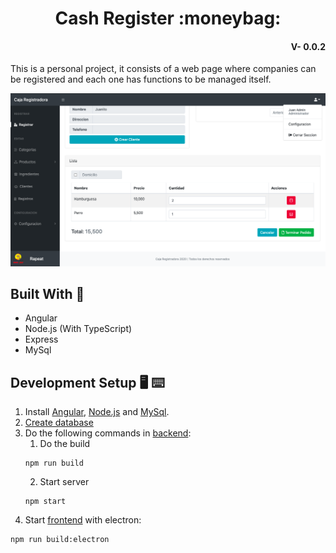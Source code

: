 <h1 align="center">Cash Register :moneybag:</h1>
<h4 align="right">V- 0.0.2</h4>

This is a personal project, it consists of a web page where companies can be registered and each one has functions to be managed itself.

[![Administrator Dashboard](https://raw.githubusercontent.com/JuanDa237/Cash_Register/main/sources/images/image.png 'Administrator Dashboard')][frontend]

## Built With :bricks:

-   Angular
-   Node.js (With TypeScript)
-   Express
-   MySql

## Development Setup :desktop_computer: :keyboard:

1. Install [Angular][angular], [Node.js][node.js] and [MySql][mysql].
2. [Create database][dbfiles]
3. Do the following commands in [backend][backend]:
    1. Do the build
    ```
    npm run build
    ```
    2. Start server
    ```
    npm start
    ```
4. Start [frontend][frontend] with electron:

```
npm run build:electron
```

[frontend]: https://github.com/JuanDa237/Cash_Register/tree/main/frontend
[backend]: https://github.com/JuanDa237/Cash_Register/tree/main/backend
[dbfiles]: https://github.com/JuanDa237/Cash_Register/tree/main/sources/database
[angular]: https://angular.io/cli
[node.js]: https://nodejs.org/es/download/
[mysql]: https://dev.mysql.com/downloads/mysql/

